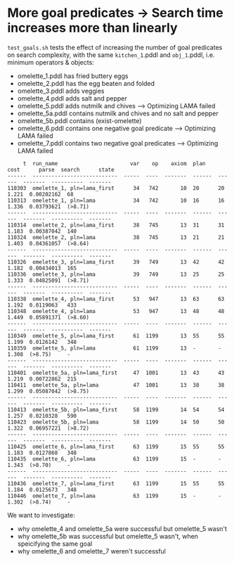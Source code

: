 # More goal predicates -> Search time increases more than linearly

`test_goals.sh` tests the effect of increasing the number of goal predicates on search complexity, with the same `kitchen_1`.pddl and `obj_1`.pddl, i.e. minimum operators & objects:

* omelette_1.pddl has fried buttery eggs
* omelette_2.pddl has the egg beaten and folded
* omelette_3.pddl adds veggies
* omelette_4.pddl adds salt and pepper
* omelette_5.pddl adds nutmilk and chives --> Optimizing LAMA failed
* omelette_5a.pddl contains nutmilk and chives and no salt and pepper
* omelette_5b.pddl contains (exist-omelette)
* omelette_6.pddl contains one negative goal predicate --> Optimizing LAMA failed
* omelette_7.pddl contains two negative goal predicates --> Optimizing LAMA failed

```
     t  run_name                       var    op    axiom  plan    cost      parse  search      state
------  ---------------------------  -----  ----  -------  ------  ------  -------  ----------  -------
110303  omelette_1, pln=lama_first      34   742       10  20      20        1.221  0.00202162  68
110313  omelette_1, pln=lama            34   742       10  16      16        1.336  0.03793621  (>8.71)
------  ---------------------------  -----  ----  -------  ------  ------  -------  ----------  -------
110314  omelette_2, pln=lama_first      38   745       13  31      31        1.183  0.00387042  140
110324  omelette_2, pln=lama            38   745       13  21      21        1.403  0.04361057  (>8.64)
------  ---------------------------  -----  ----  -------  ------  ------  -------  ----------  -------
110326  omelette_3, pln=lama_first      39   749       13  42      42        1.182  0.00434013  165
110336  omelette_3, pln=lama            39   749       13  25      25        1.333  0.04825091  (>8.71)
------  ---------------------------  -----  ----  -------  ------  ------  -------  ----------  -------
110338  omelette_4, pln=lama_first      53   947       13  63      63        1.192  0.0119063   433
110348  omelette_4, pln=lama            53   947       13  48      48        1.449  0.05891371  (>8.60)
------  ---------------------------  -----  ----  -------  ------  ------  -------  ----------  -------
110349  omelette_5, pln=lama_first      61  1199       13  55      55        1.199  0.0126142   348
110359  omelette_5, pln=lama            61  1199       13  -       -         1.308  (>8.75)     -
------  ---------------------------  -----  ----  -------  ------  ------  -------  ----------  -------
110401  omelette_5a, pln=lama_first     47  1001       13  43      43        1.219  0.00722862  215
110411  omelette_5a, pln=lama           47  1001       13  38      38        1.299  0.05087042  (>8.75)
------  ---------------------------  -----  ----  -------  ------  ------  -------  ----------  -------
110413  omelette_5b, pln=lama_first     58  1199       14  54      54        1.257  0.0210328   590
110423  omelette_5b, pln=lama           58  1199       14  50      50        1.322  0.06957221  (>8.72)
------  ---------------------------  -----  ----  -------  ------  ------  -------  ----------  -------
110425  omelette_6, pln=lama_first      63  1199       15  55      55        1.183  0.0127868   348
110435  omelette_6, pln=lama            63  1199       15  -       -         1.343  (>8.70)     -
------  ---------------------------  -----  ----  -------  ------  ------  -------  ----------  -------
110436  omelette_7, pln=lama_first      63  1199       15  55      55        1.184  0.0125673   348
110446  omelette_7, pln=lama            63  1199       15  -       -         1.302  (>8.74)     -
```

We want to investigate:

* why omelette_4 and omelette_5a were successful but omelette_5 wasn't
* why omelette_5b was successful but omelette_5 wasn't, when speicifying the same goal
* why omelette_6 and omelette_7 weren't successful